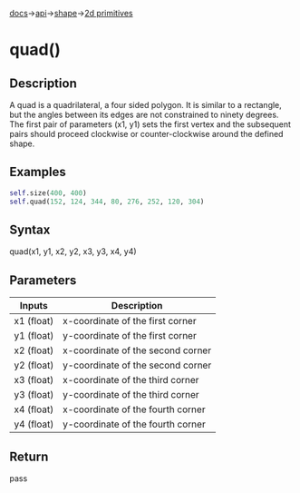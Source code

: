 [docs](/docs/)→[api](/docs/api)→[shape](/docs/api/shape/)→[2d primitives](/docs/api/shape/2d_primitives/)

# quad()

## Description

A quad is a quadrilateral, a four sided polygon. It is similar to a rectangle, but the angles between its edges are not constrained to ninety degrees. The first pair of parameters (x1, y1) sets the first vertex and the subsequent pairs should proceed clockwise or counter-clockwise around the defined shape.

## Examples

```py
self.size(400, 400)
self.quad(152, 124, 344, 80, 276, 252, 120, 304)
```

## Syntax

quad(x1, y1, x2, y2, x3, y3, x4, y4)

## Parameters

| Inputs | Description |
|--------|-------------|
| x1	(float) | x-coordinate of the first corner |
| y1	(float) | y-coordinate of the first corner |
| x2	(float) | x-coordinate of the second corner |
| y2	(float) | y-coordinate of the second corner |
| x3	(float) | x-coordinate of the third corner |
| y3	(float) | y-coordinate of the third corner |
| x4	(float) | x-coordinate of the fourth corner |
| y4	(float) | y-coordinate of the fourth corner |

## Return

pass